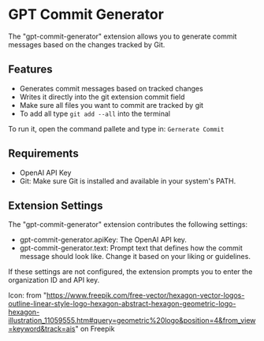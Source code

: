 # GPT Commit Generator

The "gpt-commit-generator" extension allows you to generate commit messages based on the changes tracked by Git.

## Features

- Generates commit messages based on tracked changes
- Writes it directly into the git extension commit field
- Make sure all files you want to commit are tracked by git
- To add all type ```git add --all``` into the terminal

To run it, open the command pallete and type in: ```Gernerate Commit```

## Requirements

- OpenAI API Key
- Git: Make sure Git is installed and available in your system's PATH.

## Extension Settings

The "gpt-commit-generator" extension contributes the following settings:

- gpt-commit-generator.apiKey: The OpenAI API key.
- gpt-commit-generator.text: Prompt text that defines how the commit message should look like. Change it based on your liking or guidelines.

If these settings are not configured, the extension prompts you to enter the organization ID and API key.

Icon: from "https://www.freepik.com/free-vector/hexagon-vector-logos-outline-linear-style-logo-hexagon-abstract-hexagon-geometric-logo-hexagon-illustration_11059555.htm#query=geometric%20logo&position=4&from_view=keyword&track=ais" on Freepik
